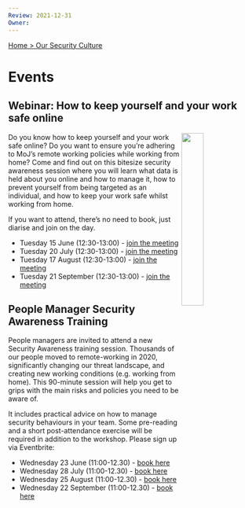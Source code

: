 ```yaml
---
Review: 2021-12-31
Owner:
---
```


[Home > Our Security Culture](https://github.com/ministryofjustice/security-guidance/blob/Local/culture/security-culture-overview.md)

# Events

## Webinar: How to keep yourself and your work safe online

<img src="../graphics/webinar-safe-online.jpeg" width="30%" align="right" />

Do you know how to keep yourself and your work safe online? Do you want to ensure you’re adhering to MoJ’s remote working policies while working from home? Come and find out on this bitesize security awareness session where you will learn what data is held about you online and how to manage it, how to prevent yourself from being targeted as an individual, and how to keep your work safe whilst working from home.

If you want to attend, there’s no need to book, just diarise and join on the day.

- Tuesday 15 June (12:30-13:00) - [join the meeting](https://intranet.justice.gov.uk/events/how-to-keep-yourself-and-your-work-safe-online/)
- Tuesday 20 July (12:30-13:00) - [join the meeting](https://intranet.justice.gov.uk/events/how-to-keep-yourself-and-your-work-safe-online-2/)
- Tuesday 17 August (12:30-13:00) - [join the meeting](https://intranet.justice.gov.uk/events/how-to-keep-yourself-and-your-work-safe-online-3/)
- Tuesday 21 September (12:30-13:00) - [join the meeting](https://intranet.justice.gov.uk/events/how-to-keep-yourself-and-your-work-safe-online-4/)

## People Manager Security Awareness Training

People managers are invited to attend a new Security Awareness training session. Thousands of our people moved to remote-working in 2020, significantly changing our threat landscape, and creating new working conditions (e.g. working from home). This 90-minute session will help you get to grips with the main risks and policies you need to be aware of.

It includes practical advice on how to manage security behaviours in your team. Some pre-reading and a short post-attendance exercise will be required in addition to the workshop. Please sign up via Eventbrite:

- Wednesday 23 June (11:00-12.30) -  [book here](https://intranet.justice.gov.uk/events/people-manager-security-awareness-workshop-3/)
- Wednesday 28 July (11:00-12.30) - [book here](https://intranet.justice.gov.uk/events/people-manager-security-awareness-workshop-4/)
- Wednesday 25 August (11:00-12.30) - [book here](https://intranet.justice.gov.uk/events/people-manager-security-awareness-workshop-5/)
- Wednesday 22 September (11:00-12.30) - [book here](https://intranet.justice.gov.uk/events/people-manager-security-awareness-workshop-6/)
